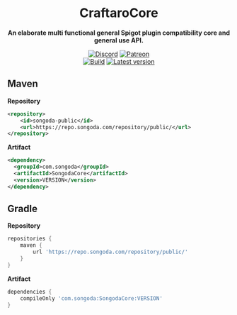 <!--suppress HtmlDeprecatedAttribute -->
<div align="center">

# CraftaroCore

**An elaborate multi functional general Spigot plugin compatibility core and general use API.**

<!-- Shields -->
[![Discord](https://img.shields.io/discord/293212540723396608?color=7289DA&label=Discord&logo=discord&logoColor=7289DA)](https://discord.gg/songoda)
[![Patreon](https://img.shields.io/badge/-Support_on_Patreon-F96854.svg?logo=patreon&style=flat&logoColor=white)](https://www.patreon.com/join/songoda)
<br>
[![Build](https://github.com/songoda/SongodaCore/actions/workflows/build.yml/badge.svg)](https://github.com/songoda/SongodaCore/actions/workflows/build.yml)
[![Latest version](https://img.shields.io/nexus/public/com.songoda/SongodaCore?label=Latest%20version&server=https%3A%2F%2Frepo.songoda.com%2F)](https://repo.songoda.com/#browse/browse:public:com%2Fsongoda%2FSongodaCore)
</div>

<!-- TODO:
## Documentation

JavaDocs are hosted at ???.
-->

## Maven
**Repository**
```xml
<repository>
    <id>songoda-public</id>
    <url>https://repo.songoda.com/repository/public/</url>
</repository>
```

**Artifact**
```xml
<dependency>
  <groupId>com.songoda</groupId>
  <artifactId>SongodaCore</artifactId>
  <version>VERSION</version>
</dependency>
 ```


## Gradle
**Repository**
```groovy
repositories {
    maven {
        url 'https://repo.songoda.com/repository/public/'
    }
}
```

**Artifact**
```groovy
dependencies {
    compileOnly 'com.songoda:SongodaCore:VERSION'
}
```
